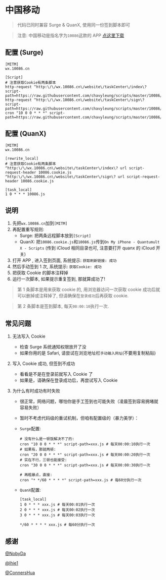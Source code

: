 # 中国移动

> 代码已同时兼容 Surge & QuanX, 使用同一份签到脚本即可

> 注意: 中国移动是指名字为`10086`这款的 APP [点这里下载](https://apps.apple.com/cn/app/10086-%E4%B8%AD%E5%9B%BD%E7%A7%BB%E5%8A%A8%E5%87%BA%E5%93%81/id1004816017)

## 配置 (Surge)

```properties
[MITM]
wx.10086.cn

[Script]
# 注意获取Cookie有两条脚本
http-request ^http:\/\/wx.10086.cn\/website\/taskCenter\/index\? script-path=https://raw.githubusercontent.com/chavyleung/scripts/master/10086/10086.cookie.js
http-request ^http:\/\/wx.10086.cn\/website\/taskCenter\/sign\? script-path=https://raw.githubusercontent.com/chavyleung/scripts/master/10086/10086.cookie.js
cron "10 0 0 * * *" script-path=https://raw.githubusercontent.com/chavyleung/scripts/master/10086/10086.js
```

## 配置 (QuanX)

```properties
[MITM]
wx.10086.cn

[rewrite_local]
# 注意获取Cookie有两条脚本
^http:\/\/wx.10086.cn\/website\/taskCenter\/index\? url script-request-header 10086.cookie.js
^http:\/\/wx.10086.cn\/website\/taskCenter\/sign\? url script-request-header 10086.cookie.js

[task_local]
1 0 * * * 10086.js
```

## 说明

1. 先把`wx.10086.cn`加到`[MITM]`
2. 再配置重写规则:
   - Surge: 把两条远程脚本放到`[Script]`
   - QuanX: 把`10086.cookie.js`和`10086.js`传到`On My iPhone - Quantumult X - Scripts` (传到 iCloud 相同目录也可, 注意要打开 quanx 的 iCloud 开关)
3. 打开 APP , 进入签到页面, 系统提示: `获取刷新链接: 成功`
4. 然后手动签到 1 次, 系统提示: `获取Cookie: 成功`
5. 把获取 Cookie 的脚本注释掉
6. 运行一次脚本, 如果提示重复签到, 那就算成功了!

> 第 1 条脚本是用来获取 cookie 的, 用浏览器访问一次获取 cookie 成功后就可以删掉或注释掉了, 但请确保在`登录成功`后再获取 cookie.

> 第 2 条脚本是签到脚本, 每天`00:00:10`执行一次.

## 常见问题

1. 无法写入 Cookie

   - 检查 Surge 系统通知权限放开了没
   - 如果你用的是 Safari, 请尝试在浏览地址栏`手动输入网址`(不要用复制粘贴)

2. 写入 Cookie 成功, 但签到不成功

   - 看看是不是在登录前就写入 Cookie 了
   - 如果是，请确保在登录成功后，再尝试写入 Cookie

3. 为什么有时成功有时失败

   - 很正常，网络问题，哪怕你是手工签到也可能失败（凌晨签到容易拥堵就容易失败）
   - 暂时不考虑代码级的重试机制，但咱有配置级的（暴力美学）：

   - `Surge`配置:

     ```properties
     # 没有什么是一顿饭解决不了的:
     cron "10 0 0 * * *" script-path=xxx.js # 每天00:00:10执行一次
     # 如果有，那就两顿:
     cron "20 0 0 * * *" script-path=xxx.js # 每天00:00:20执行一次
     # 实在不行，三顿也能接受:
     cron "30 0 0 * * *" script-path=xxx.js # 每天00:00:30执行一次

     # 再粗暴点，直接:
     cron "* */60 * * * *" script-path=xxx.js # 每60分执行一次
     ```

   - `QuanX`配置:

     ```properties
     [task_local]
     1 0 * * * xxx.js # 每天00:01执行一次
     2 0 * * * xxx.js # 每天00:02执行一次
     3 0 * * * xxx.js # 每天00:03执行一次

     */60 * * * * xxx.js # 每60分执行一次
     ```

## 感谢

[@NobyDa](https://github.com/NobyDa)

[@lhie1](https://github.com/lhie1)

[@ConnersHua](https://github.com/ConnersHua)
